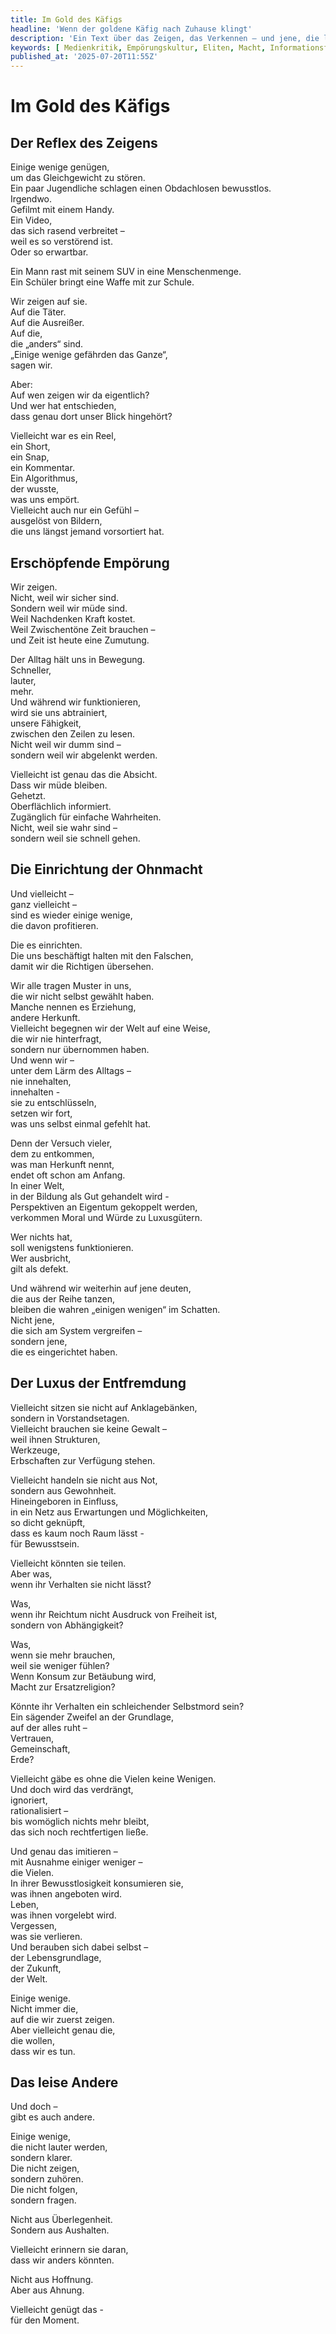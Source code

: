```yaml
---
title: Im Gold des Käfigs
headline: 'Wenn der goldene Käfig nach Zuhause klingt'
description: 'Ein Text über das Zeigen, das Verkennen – und jene, die leise bleiben, um klarer zu sehen.'
keywords: [ Medienkritik, Empörungskultur, Eliten, Macht, Informationsflut, Systemkritik, Manipulation, Entfremdung, Wahrnehmung, Gesellschaftskritik ]
published_at: '2025-07-20T11:55Z'
---
```


# Im Gold des Käfigs

## Der Reflex des Zeigens

Einige wenige genügen,  
um das Gleichgewicht zu stören.  
Ein paar Jugendliche schlagen einen Obdachlosen bewusstlos.  
Irgendwo.  
Gefilmt mit einem Handy.  
Ein Video,  
das sich rasend verbreitet –  
weil es so verstörend ist.  
Oder so erwartbar.

Ein Mann rast mit seinem SUV in eine Menschenmenge.  
Ein Schüler bringt eine Waffe mit zur Schule.

Wir zeigen auf sie.  
Auf die Täter.  
Auf die Ausreißer.  
Auf die,  
die „anders“ sind.  
„Einige wenige gefährden das Ganze“,  
sagen wir.

Aber:  
Auf wen zeigen wir da eigentlich?  
Und wer hat entschieden,  
dass genau dort unser Blick hingehört?

Vielleicht war es ein Reel,  
ein Short,  
ein Snap,  
ein Kommentar.  
Ein Algorithmus,  
der wusste,  
was uns empört.  
Vielleicht auch nur ein Gefühl –  
ausgelöst von Bildern,  
die uns längst jemand vorsortiert hat.

## Erschöpfende Empörung

Wir zeigen.  
Nicht, weil wir sicher sind.  
Sondern weil wir müde sind.  
Weil Nachdenken Kraft kostet.  
Weil Zwischentöne Zeit brauchen –  
und Zeit ist heute eine Zumutung.

Der Alltag hält uns in Bewegung.  
Schneller,  
lauter,  
mehr.  
Und während wir funktionieren,  
wird sie uns abtrainiert,  
unsere Fähigkeit,  
zwischen den Zeilen zu lesen.  
Nicht weil wir dumm sind –  
sondern weil wir abgelenkt werden.

Vielleicht ist genau das die Absicht.  
Dass wir müde bleiben.  
Gehetzt.   
Oberflächlich informiert.  
Zugänglich für einfache Wahrheiten.  
Nicht, weil sie wahr sind –  
sondern weil sie schnell gehen.

## Die Einrichtung der Ohnmacht

Und vielleicht –  
ganz vielleicht –  
sind es wieder einige wenige,  
die davon profitieren.

Die es einrichten.  
Die uns beschäftigt halten mit den Falschen,  
damit wir die Richtigen übersehen.

Wir alle tragen Muster in uns,  
die wir nicht selbst gewählt haben.  
Manche nennen es Erziehung,  
andere Herkunft.  
Vielleicht begegnen wir der Welt auf eine Weise,  
die wir nie hinterfragt,  
sondern nur übernommen haben.  
Und wenn wir –  
unter dem Lärm des Alltags –  
nie innehalten,  
innehalten -  
sie zu entschlüsseln,  
setzen wir fort,  
was uns selbst einmal gefehlt hat.

Denn der Versuch vieler,  
dem zu entkommen,  
was man Herkunft nennt,  
endet oft schon am Anfang.  
In einer Welt,  
in der Bildung als Gut gehandelt wird -  
Perspektiven an Eigentum gekoppelt werden,  
verkommen Moral und Würde zu Luxusgütern.

Wer nichts hat,  
soll wenigstens funktionieren.  
Wer ausbricht,  
gilt als defekt.

Und während wir weiterhin auf jene deuten,  
die aus der Reihe tanzen,  
bleiben die wahren „einigen wenigen“ im Schatten.  
Nicht jene,  
die sich am System vergreifen –  
sondern jene,  
die es eingerichtet haben.

## Der Luxus der Entfremdung

Vielleicht sitzen sie nicht auf Anklagebänken,  
sondern in Vorstandsetagen.  
Vielleicht brauchen sie keine Gewalt –  
weil ihnen Strukturen,  
Werkzeuge,  
Erbschaften zur Verfügung stehen.

Vielleicht handeln sie nicht aus Not,  
sondern aus Gewohnheit.  
Hineingeboren in Einfluss,  
in ein Netz aus Erwartungen und Möglichkeiten,  
so dicht geknüpft,  
dass es kaum noch Raum lässt -  
für Bewusstsein.

Vielleicht könnten sie teilen.  
Aber was,  
wenn ihr Verhalten sie nicht lässt?

Was,  
wenn ihr Reichtum nicht Ausdruck von Freiheit ist,  
sondern von Abhängigkeit?

Was,  
wenn sie mehr brauchen,  
weil sie weniger fühlen?  
Wenn Konsum zur Betäubung wird,  
Macht zur Ersatzreligion?

Könnte ihr Verhalten ein schleichender Selbstmord sein?  
Ein sägender Zweifel an der Grundlage,  
auf der alles ruht –  
Vertrauen,  
Gemeinschaft,  
Erde?

Vielleicht gäbe es ohne die Vielen keine Wenigen.  
Und doch wird das verdrängt,  
ignoriert,  
rationalisiert –  
bis womöglich nichts mehr bleibt,  
das sich noch rechtfertigen ließe.

Und genau das imitieren –  
mit Ausnahme einiger weniger –  
die Vielen.  
In ihrer Bewusstlosigkeit konsumieren sie,  
was ihnen angeboten wird.  
Leben,  
was ihnen vorgelebt wird.  
Vergessen,  
was sie verlieren.  
Und berauben sich dabei selbst –  
der Lebensgrundlage,  
der Zukunft,  
der Welt.

Einige wenige.  
Nicht immer die,  
auf die wir zuerst zeigen.  
Aber vielleicht genau die,  
die wollen,  
dass wir es tun.

## Das leise Andere

Und doch –  
gibt es auch andere.

Einige wenige,  
die nicht lauter werden,  
sondern klarer.  
Die nicht zeigen,  
sondern zuhören.  
Die nicht folgen,  
sondern fragen.

Nicht aus Überlegenheit.  
Sondern aus Aushalten.

Vielleicht erinnern sie daran,  
dass wir anders könnten.

Nicht aus Hoffnung.  
Aber aus Ahnung.

Vielleicht genügt das -  
für den Moment.
